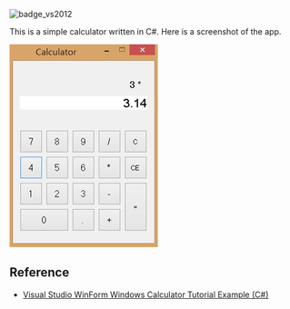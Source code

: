 ![badge_vs2012](https://img.shields.io/badge/Windows-VS2012-blue.svg?colorA=42A5F5&colorB=8E24AA)

This is a simple calculator written in C#. Here is a screenshot of the app.

![screenshot](https://raw.githubusercontent.com/jJayyyyyyy/calculator/master/assets/demo1.jpg)

##	Reference

*	[Visual Studio WinForm Windows Calculator Tutorial Example (C#)](https://www.youtube.com/watch?v=Is1EHXFhEe4)
